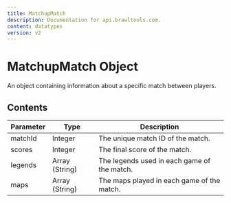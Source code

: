 ```yaml
---
title: MatchupMatch
description: Documentation for api.brawltools.com.
content: datatypes
version: v2
---
```


# MatchupMatch Object

An object containing information about a specific match between players.

## Contents

| Parameter | Type           | Description                                 |
| --------- | -------------- | ------------------------------------------- |
| matchId   | Integer        | The unique match ID of the match.           |
| scores    | Integer        | The final score of the match.               |
| legends   | Array (String) | The legends used in each game of the match. |
| maps      | Array (String) | The maps played in each game of the match.  |
